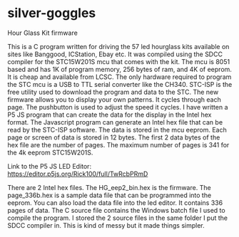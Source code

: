 # silver-goggles
Hour Glass Kit firmware

This is a C program written for driving the 57 led hourglass kits available on sites like Banggood, ICStation, Ebay etc. It was compiled using the SDCC compiler for the STC15W201S mcu that comes with the kit. The mcu is 8051 based and has 1K of program memory, 256 bytes of ram, and 4K of eeprom. It is cheap and available from LCSC. The only hardware required to program the STC mcu is a USB to TTL serial converter like the CH340. STC-ISP is the free utility used to download the program and data to the STC. The new firmware allows you to display your own patterns. It cycles through each page. The pushbutton is used to adjust the speed it cycles. I have written a P5 JS program that can create the data for the display in the Intel hex format. The Javascript program can generate an Intel hex file that can be read by the STC-ISP software. The data is stored in the mcu eeprom. Each page or screen of data is stored in 12 bytes. The first 2 data bytes of the hex file are the number of pages. The maximum number of pages is 341 for the 4k eeprom STC15W201S.

Link to the P5 JS LED Editor:
https://editor.p5js.org/Rick100/full/TwRcbPRmD

There are 2 Intel hex files. The HG_eep2_bin.hex is the firmware. The page_336b.hex is a sample data file that can be programmed into the eeprom. You can also load the data file into the led editor. It contains 336 pages of data. The C source file contains the Windows batch file I used to compile the program. I stored the 2 source files in the same folder I put the SDCC compiler in. This is kind of messy but it made things simpler. 

